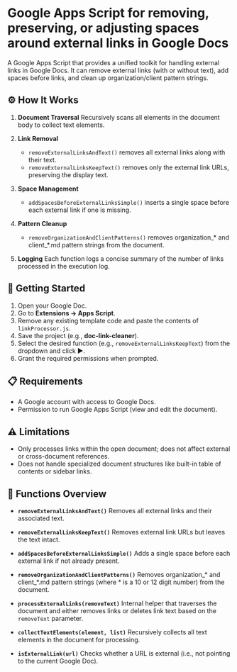# Google Apps Script for removing, preserving, or adjusting spaces around external links in Google Docs

A Google Apps Script that provides a unified toolkit for handling external links in Google Docs. It can remove external links (with or without text), add spaces before links, and clean up organization/client pattern strings.

## ⚙️ How It Works

1. **Document Traversal**
   Recursively scans all elements in the document body to collect text elements.

2. **Link Removal**
   - `removeExternalLinksAndText()` removes all external links along with their text.
   - `removeExternalLinksKeepText()` removes only the external link URLs, preserving the display text.

3. **Space Management**
   - `addSpacesBeforeExternalLinksSimple()` inserts a single space before each external link if one is missing.

4. **Pattern Cleanup**
   - `removeOrganizationAndClientPatterns()` removes organization_* and client_*.md pattern strings from the document.

5. **Logging**
   Each function logs a concise summary of the number of links processed in the execution log.

## 🚀 Getting Started

1. Open your Google Doc.
2. Go to **Extensions → Apps Script**.
3. Remove any existing template code and paste the contents of `linkProcessor.js`.
4. Save the project (e.g., **doc-link-cleaner**).
5. Select the desired function (e.g., `removeExternalLinksKeepText`) from the dropdown and click ▶️.
6. Grant the required permissions when prompted.

## 📋 Requirements

- A Google account with access to Google Docs.
- Permission to run Google Apps Script (view and edit the document).

## ⚠️ Limitations

- Only processes links within the open document; does not affect external or cross-document references.
- Does not handle specialized document structures like built-in table of contents or sidebar links.

## 🔧 Functions Overview

- **`removeExternalLinksAndText()`**
  Removes all external links and their associated text.

- **`removeExternalLinksKeepText()`**
  Removes external link URLs but leaves the text intact.

- **`addSpacesBeforeExternalLinksSimple()`**
  Adds a single space before each external link if not already present.

- **`removeOrganizationAndClientPatterns()`**
  Removes organization_* and client_*.md pattern strings (where * is a 10 or 12 digit number) from the document.

- **`processExternalLinks(removeText)`**
  Internal helper that traverses the document and either removes links or deletes link text based on the `removeText` parameter.

- **`collectTextElements(element, list)`**
  Recursively collects all text elements in the document for processing.

- **`isExternalLink(url)`**
  Checks whether a URL is external (i.e., not pointing to the current Google Doc).
